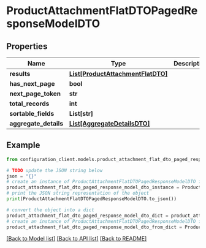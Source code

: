 # ProductAttachmentFlatDTOPagedResponseModelDTO


## Properties

Name | Type | Description | Notes
------------ | ------------- | ------------- | -------------
**results** | [**List[ProductAttachmentFlatDTO]**](ProductAttachmentFlatDTO.md) |  | [optional] 
**has_next_page** | **bool** |  | [optional] 
**next_page_token** | **str** |  | [optional] 
**total_records** | **int** |  | [optional] 
**sortable_fields** | **List[str]** |  | [optional] 
**aggregate_details** | [**List[AggregateDetailsDTO]**](AggregateDetailsDTO.md) |  | [optional] 

## Example

```python
from configuration_client.models.product_attachment_flat_dto_paged_response_model_dto import ProductAttachmentFlatDTOPagedResponseModelDTO

# TODO update the JSON string below
json = "{}"
# create an instance of ProductAttachmentFlatDTOPagedResponseModelDTO from a JSON string
product_attachment_flat_dto_paged_response_model_dto_instance = ProductAttachmentFlatDTOPagedResponseModelDTO.from_json(json)
# print the JSON string representation of the object
print(ProductAttachmentFlatDTOPagedResponseModelDTO.to_json())

# convert the object into a dict
product_attachment_flat_dto_paged_response_model_dto_dict = product_attachment_flat_dto_paged_response_model_dto_instance.to_dict()
# create an instance of ProductAttachmentFlatDTOPagedResponseModelDTO from a dict
product_attachment_flat_dto_paged_response_model_dto_from_dict = ProductAttachmentFlatDTOPagedResponseModelDTO.from_dict(product_attachment_flat_dto_paged_response_model_dto_dict)
```
[[Back to Model list]](../README.md#documentation-for-models) [[Back to API list]](../README.md#documentation-for-api-endpoints) [[Back to README]](../README.md)



